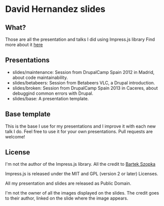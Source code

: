 # David Hernandez slides #

## What? ##

Those are all the presentation and talks I did using Impress.js library
Find more about it [here](http://bartaz.github.io/impress.js)

## Presentations ##

* slides/maintenance: Session from DrupalCamp Spain 2012 in Madrid, about code maintainability.
* slides/betabeers: Session from Betabeers VLC, a Drupal introduction.
* slides/broken: Session from DrupalCamp Spain 2013 in Caceres, about debuggind common errors with Drupal.
* slides/base: A presentation template.

## Base template ##

This is the base I use for my presentations and I improve it with each new talk I do. Feel free to use it for your own presentations. Pull requests are welcome!

## License ##

I'm not the author of the Impress.js library. All the credit to [Bartek Szopka](https://github.com/bartaz)

Impress.js is released under the MIT and GPL (version 2 or later) Licenses.

All my presentation and slides are released as Public Domain.

I'm not the owner of all the images displayed on the slides. The credit goes to their author, linked on the slide where the image appears.
